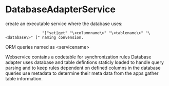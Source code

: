# DatabaseAdapterService

create an executable service where the database uses:

                    "["set|get" "\<columnname\>" "\<tablename\>" "\<database\>" ]" naming convension.


ORM queries named as \<servicename\> 

Webservice contains a codetable for synchronization rules 
Database adapter uses database and table defintions staticly loaded to handle query parsing and to keep rules dependent on defined columns in the database
queries use metadata to determine their meta data from the apps gather table information.
